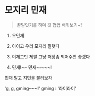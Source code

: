 # 모지리 민재

> 끝말잇기를 하며 깃 협업 배워보기~!

1. 오민재

3. 아이고 우리 모지리 잘햇다
4. 이제그만
제발 그냥 저장좀 되어주면 좋겠다
5. 민재!~~ 민재~~~~~!

민재 말고 지민을 불러보자

'g, g, gming~~~!'
gming : '라이라이'